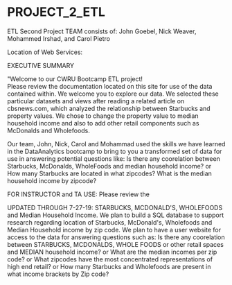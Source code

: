 # PROJECT_2_ETL
ETL Second Project
TEAM consists of: John Goebel, Nick Weaver, Mohammed Irshad, and Carol Pietro

Location of Web Services: 

EXECUTIVE SUMMARY

"Welcome to our CWRU Bootcamp ETL project!  
Please review the documentation located on this site for use of the data contained within.  We welcome you to explore our data.   We selected these particular datasets and views after reading a related article on cbsnews.com, which analyzed the relationship between Starbucks and property values.  We chose to change the property value to median household income and also to add other retail components such as McDonalds and Wholefoods.   

Our team, John, Nick, Carol and Mohammad used the skills we have learned in the DataAnalytics bootcamp to bring to you a transformed set of data for use in answering potential questions like: Is there any coorelation between Starbucks, McDonalds, WholeFoods and median household income?  or How many Starbucks are located in what zipcodes?   What is the median household income by zipcode?

FOR INSTRUCTOR and TA USE: Please review the 

UPDATED THROUGH 7-27-19:  STARBUCKS, MCDONALD'S, WHOLEFOODS and Median Household Income. 
We plan to build a SQL database to support research regarding location of Starbucks, McDonald's, Wholefoods and Median Household income by zip code.  We plan to have a user website for access to the data for answering questions such as:  Is there any coorelation between STARBUCKS, MCDONALDS, WHOLE FOODS or other retail spaces and MEDIAN household income? or What are the median incomes per zip code?
or What zipcodes have the most concentrated representations of high end retail? or How many Starbucks and Wholefoods are present in what income brackets by Zip code?
 







